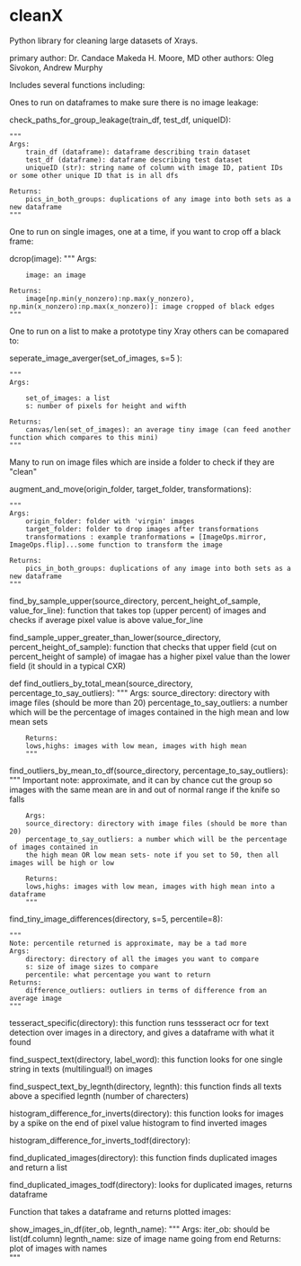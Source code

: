 # cleanX
Python library for cleaning large datasets of Xrays.

primary author: Dr. Candace Makeda H. Moore, MD
other authors: Oleg Sivokon, Andrew Murphy

Includes several functions including: 


Ones to run on dataframes to make sure there is no image leakage: 

check_paths_for_group_leakage(train_df, test_df, uniqueID):

    """
    Args:
        train_df (dataframe): dataframe describing train dataset
        test_df (dataframe): dataframe describing test dataset
        uniqueID (str): string name of column with image ID, patient IDs or some other unique ID that is in all dfs
    
    Returns:
        pics_in_both_groups: duplications of any image into both sets as a new dataframe
    """
    
    
One to run on single images, one at a time, if you want to crop off a black frame:

dcrop(image):
     """
    Args:
        
        image: an image 
    
    Returns:
        image[np.min(y_nonzero):np.max(y_nonzero), np.min(x_nonzero):np.max(x_nonzero)]: image cropped of black edges
    """
    
   
One to run on a list to make a prototype tiny Xray others can be comapared to: 


seperate_image_averger(set_of_images, s=5 ):

    """
    Args:
        
        set_of_images: a list 
        s: number of pixels for height and wifth
    
    Returns:
        canvas/len(set_of_images): an average tiny image (can feed another function which compares to this mini)
    """
    
Many to run on image files which are inside a folder to check if they are "clean"

augment_and_move(origin_folder, target_folder, transformations):
    
    """
    Args:
        origin_folder: folder with 'virgin' images
        target_folder: folder to drop images after transformations
        transformations : example tranformations = [ImageOps.mirror, ImageOps.flip]...some function to transform the image
    
    Returns:
        pics_in_both_groups: duplications of any image into both sets as a new dataframe
    """
   


find_by_sample_upper(source_directory, percent_height_of_sample,  value_for_line):
    function that takes top (upper percent) of images and checks if average pixel value is above value_for_line
                 

find_sample_upper_greater_than_lower(source_directory, percent_height_of_sample):
    function that checks that upper field (cut on percent_height of sample) of imagae has a higher pixel value than the lower field (it should in a typical CXR)
    
def find_outliers_by_total_mean(source_directory, percentage_to_say_outliers):
        """
        Args:
        source_directory: directory with image files (should be more than 20)
        percentage_to_say_outliers: a number which will be the percentage of images contained in 
        the high mean and low mean sets
    
        Returns:
        lows,highs: images with low mean, images with high mean
        """
        


find_outliers_by_mean_to_df(source_directory, percentage_to_say_outliers):
        """
        Important note: approximate, and it can by chance cut the group so images with 
        the same mean are in and out of normal range if the knife so falls
        
        Args:
        source_directory: directory with image files (should be more than 20)
        percentage_to_say_outliers: a number which will be the percentage of images contained in 
        the high mean OR low mean sets- note if you set to 50, then all images will be high or low
    
        Returns:
        lows,highs: images with low mean, images with high mean into a dataframe
        """
        


find_tiny_image_differences(directory, s=5, percentile=8): 

    """
    Note: percentile returned is approximate, may be a tad more 
    Args:
        directory: directory of all the images you want to compare
        s: size of image sizes to compare
        percentile: what percentage you want to return
    Returns:
        difference_outliers: outliers in terms of difference from an average image
    """
      

tesseract_specific(directory):
 this function runs tessseract ocr for text detection over images in a directory, and gives a dataframe with what it found
   

find_suspect_text(directory, label_word):
 this function looks for one single string in texts (multilingual!) on images

    

find_suspect_text_by_legnth(directory, legnth):
     this function finds all texts above a specified legnth (number of charecters)
   
histogram_difference_for_inverts(directory):
     this function looks for images by a spike on the end of pixel value histogram to find inverted images
          
histogram_difference_for_inverts_todf(directory):
    

find_duplicated_images(directory):
     this function finds duplicated images and return a list
   
find_duplicated_images_todf(directory):
     looks for duplicated images, returns dataframe
    

Function that takes a dataframe and returns plotted images:

show_images_in_df(iter_ob, legnth_name):
    """
    Args:
        iter_ob: should be list(df.column)
        legnth_name: size of image name going from end
    Returns: plot of images with names    
        """
    
           
